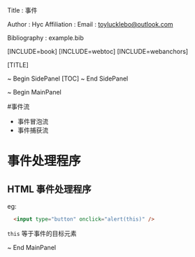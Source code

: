 Title         : 事件

Author        : Hyc
Affiliation   : 
Email         : toylucklebo@outlook.com

Bibliography  : example.bib

[INCLUDE=book]
[INCLUDE=webtoc]
[INCLUDE=webanchors]

[TITLE]

~ Begin SidePanel
[TOC]
~ End SidePanel

~ Begin MainPanel

#事件流
* 事件冒泡流
* 事件捕获流

# 事件处理程序

## HTML 事件处理程序
eg:
```html
  <input type="button" onclick="alert(this)" />
```
`this` 等于事件的目标元素


~ End MainPanel